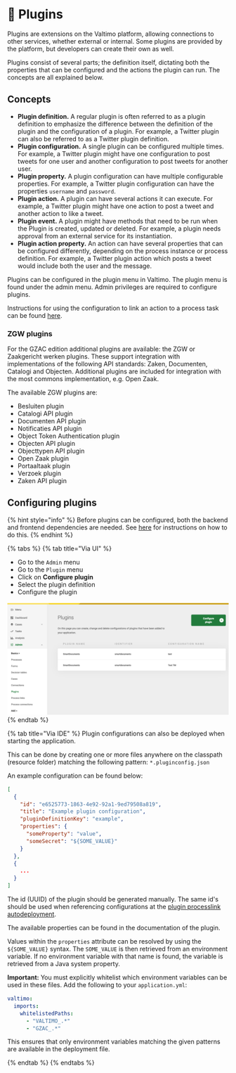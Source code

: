 # 🔌 Plugins

Plugins are extensions on the Valtimo platform, allowing connections to other services, whether external or internal. Some plugins are provided by the platform, but developers can create their own as well.

Plugins consist of several parts; the definition itself, dictating both the properties that can be configured and the actions the plugin can run. The concepts are all explained below.

## Concepts

* **Plugin definition.** A regular plugin is often referred to as a plugin definition to emphasize the difference between the definition of the plugin and the configuration of a plugin. For example, a Twitter plugin can also be referred to as a Twitter plugin definition.
* **Plugin configuration.** A single plugin can be configured multiple times. For example, a Twitter plugin might have one configuration to post tweets for one user and another configuration to post tweets for another user.
* **Plugin property.** A plugin configuration can have multiple configurable properties. For example, a Twitter plugin configuration can have the properties `username` and `password`.
* **Plugin action.** A plugin can have several actions it can execute. For example, a Twitter plugin might have one action to post a tweet and another action to like a tweet.
* **Plugin event.** A plugin might have methods that need to be run when the Plugin is created, updated or deleted. For example, a plugin needs approval from an external service for its instantiation.
* **Plugin action property.** An action can have several properties that can be configured differently, depending on the process instance or process definition. For example, a Twitter plugin action which posts a tweet would include both the user and the message.

Plugins can be configured in the plugin menu in Valtimo. The plugin menu is found under the admin menu. Admin privileges are required to configure plugins.

Instructions for using the configuration to link an action to a process task can be found [here](../process/process-link.md#creating-a-plugin-process-link).

### ZGW plugins

For the GZAC edition additional plugins are available: the ZGW or Zaakgericht werken plugins. These support integration with implementations of the following API standards: Zaken, Documenten, Catalogi and Objecten. Additional plugins are included for integration with the most commons implementation, e.g. Open Zaak.

The available ZGW plugins are:

* Besluiten plugin
* Catalogi API plugin
* Documenten API plugin
* Notificaties API plugin
* Object Token Authentication plugin
* Objecten API plugin
* Objecttypen API plugin
* Open Zaak plugin
* Portaaltaak plugin
* Verzoek plugin
* Zaken API plugin

## Configuring plugins

{% hint style="info" %}
Before plugins can be configured, both the backend and frontend dependencies are needed. See [here](../../fundamentals/getting-started/modules/core/plugin.md) for instructions on how to do this.
{% endhint %}

{% tabs %}
{% tab title="Via UI" %}
* Go to the `Admin` menu
* Go to the `Plugin` menu
* Click on **Configure plugin**
* Select the plugin definition
* Configure the plugin

![Configuring a plugin](../../.gitbook/assets/configure-plugin.png)
{% endtab %}

{% tab title="Via IDE" %}
Plugin configurations can also be deployed when starting the application.

This can be done by creating one or more files anywhere on the classpath (resource folder) matching the following pattern: `*.pluginconfig.json`

An example configuration can be found below:

```json
[
  {
    "id": "e6525773-1863-4e92-92a1-9ed79508a819",
    "title": "Example plugin configuration",
    "pluginDefinitionKey": "example",
    "properties": {
      "someProperty": "value",
      "someSecret": "${SOME_VALUE}"
    }
  },
  {
    ...
  }
]
```

The id (UUID) of the plugin should be generated manually. The same id's should be used when referencing configurations at the [plugin processlink autodeployment](broken-reference).

The available properties can be found in the documentation of the plugin.

Values within the `properties` attribute can be resolved by using the `${SOME_VALUE}` syntax. The `SOME_VALUE` is then retrieved from an environment variable. If no environment variable with that name is found, the variable is retrieved from a Java system property.

**Important:** You must explicitly whitelist which environment variables can be used in these files. Add the following to your
`application.yml`:

```yaml
valtimo:
  imports:
    whitelistedPaths:
      - "VALTIMO_.*"
      - "GZAC_.*"
```

This ensures that only environment variables matching the given patterns are available in the deployment file.

{% endtab %}
{% endtabs %}
